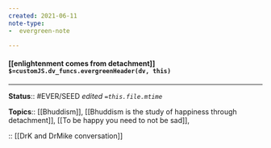 ```yaml
---
created: 2021-06-11
note-type: 
-  evergreen-note

---
```


#### [[enlightenment comes from detachment]] `$=customJS.dv_funcs.evergreenHeader(dv, this)`



---

**Status**:: #EVER/SEED 
*edited `=this.file.mtime`*

**Topics**:: [[Bhuddism]], [[Bhuddism is the study of happiness through detachment]], [[To be happy you need to not be sad]], 

:: [[DrK and DrMike conversation]]